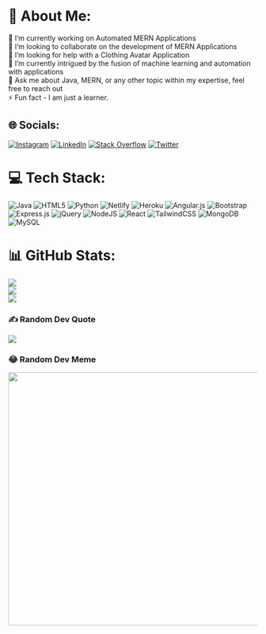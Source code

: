 # 💫 About Me:
🔭 I’m currently working on Automated MERN Applications<br>👯 I’m looking to collaborate on the development of MERN Applications<br>🤝 I’m looking for help with a Clothing Avatar Application<br>🌱 I’m currently intrigued by the fusion of machine learning and automation with applications <br>💬 Ask me about Java, MERN, or any other topic within my expertise, feel free to reach out<br>⚡ Fun fact - I am just a learner.


## 🌐 Socials:
[![Instagram](https://img.shields.io/badge/Instagram-%23E4405F.svg?logo=Instagram&logoColor=white)](https://instagram.com/n.i.s.h.a.n.t_1818) [![LinkedIn](https://img.shields.io/badge/LinkedIn-%230077B5.svg?logo=linkedin&logoColor=white)](https://linkedin.com/in/nishant-atras-b94284199) [![Stack Overflow](https://img.shields.io/badge/-Stackoverflow-FE7A16?logo=stack-overflow&logoColor=white)](https://stackoverflow.com/users/21205563) [![Twitter](https://img.shields.io/badge/Twitter-%231DA1F2.svg?logo=Twitter&logoColor=white)](https://twitter.com/@AtrasNishant) 

# 💻 Tech Stack:
![Java](https://img.shields.io/badge/java-%23ED8B00.svg?style=for-the-badge&logo=java&logoColor=white) ![HTML5](https://img.shields.io/badge/html5-%23E34F26.svg?style=for-the-badge&logo=html5&logoColor=white) ![Python](https://img.shields.io/badge/python-3670A0?style=for-the-badge&logo=python&logoColor=ffdd54) ![Netlify](https://img.shields.io/badge/netlify-%23000000.svg?style=for-the-badge&logo=netlify&logoColor=#00C7B7) ![Heroku](https://img.shields.io/badge/heroku-%23430098.svg?style=for-the-badge&logo=heroku&logoColor=white) ![Angular.js](https://img.shields.io/badge/angular.js-%23E23237.svg?style=for-the-badge&logo=angularjs&logoColor=white) ![Bootstrap](https://img.shields.io/badge/bootstrap-%23563D7C.svg?style=for-the-badge&logo=bootstrap&logoColor=white) ![Express.js](https://img.shields.io/badge/express.js-%23404d59.svg?style=for-the-badge&logo=express&logoColor=%2361DAFB) ![jQuery](https://img.shields.io/badge/jquery-%230769AD.svg?style=for-the-badge&logo=jquery&logoColor=white) ![NodeJS](https://img.shields.io/badge/node.js-6DA55F?style=for-the-badge&logo=node.js&logoColor=white) ![React](https://img.shields.io/badge/react-%2320232a.svg?style=for-the-badge&logo=react&logoColor=%2361DAFB) ![TailwindCSS](https://img.shields.io/badge/tailwindcss-%2338B2AC.svg?style=for-the-badge&logo=tailwind-css&logoColor=white) ![MongoDB](https://img.shields.io/badge/MongoDB-%234ea94b.svg?style=for-the-badge&logo=mongodb&logoColor=white) ![MySQL](https://img.shields.io/badge/mysql-%2300f.svg?style=for-the-badge&logo=mysql&logoColor=white)
# 📊 GitHub Stats:
![](https://github-readme-stats.vercel.app/api?username=nishantatras&theme=highcontrast&hide_border=false&include_all_commits=false&count_private=false)<br/>
![](https://github-readme-streak-stats.herokuapp.com/?user=nishantatras&theme=highcontrast&hide_border=false)<br/>
![](https://github-readme-stats.vercel.app/api/top-langs/?username=nishantatras&theme=highcontrast&hide_border=false&include_all_commits=false&count_private=false&layout=compact)

### ✍️ Random Dev Quote
![](https://quotes-github-readme.vercel.app/api?type=horizontal&theme=radical)

### 😂 Random Dev Meme
<img src="https://rm.up.railway.app/" width="512px"/>

<!-- Proudly created with GPRM ( https://gprm.itsvg.in ) -->
